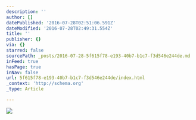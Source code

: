 ```yaml
---
description: ''
author: []
datePublished: '2016-07-28T02:51:06.591Z'
dateModified: '2016-07-28T02:49:31.554Z'
title: ''
publisher: {}
via: {}
starred: false
sourcePath: _posts/2016-07-28-5f615f78-e193-40b7-b1c7-f3d546e244de.md
inFeed: true
hasPage: true
inNav: false
url: 5f615f78-e193-40b7-b1c7-f3d546e244de/index.html
_context: 'http://schema.org'
_type: Article

---
```

![](https://the-grid-user-content.s3-us-west-2.amazonaws.com/fe3ed173-0156-4013-ab1e-ad5bb1c01ccb.png)